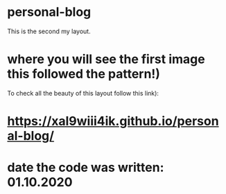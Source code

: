 # personal-blog

This is the second my layout.
# where you will see the first image this followed the pattern!)

To check all the beauty of this layout follow this link):

# https://xal9wiii4ik.github.io/personal-blog/

# date the code was written: 01.10.2020
